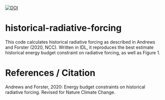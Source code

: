 [![DOI](https://zenodo.org/badge/DOI/10.5281/zenodo.3600258.svg)](https://doi.org/10.5281/zenodo.3600258)

# historical-radiative-forcing
This code calculates historical radiative forcing as described in Andrews and Forster (2020, NCC). Written in IDL, it reproduces the best estimate historical energy budget constraint on radiative forcing, as well as Figure 1.

# References / Citation
Andrews and Forster, 2020: Energy budget constraints on historical radiative forcing.  Revised for Nature Climate Change.
